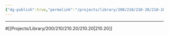 ```yaml
---
{"dg-publish":true,"permalink":"/projects/library/200/210/210-20/210-20/","noteIcon":"0","created":"2024-01-30T23:51:37.833+09:00","updated":"2024-02-17T12:36:15.023+09:00"}
---
```

---
#[[Projects/Library/200/210/210.20/210.20\|210.20]]


